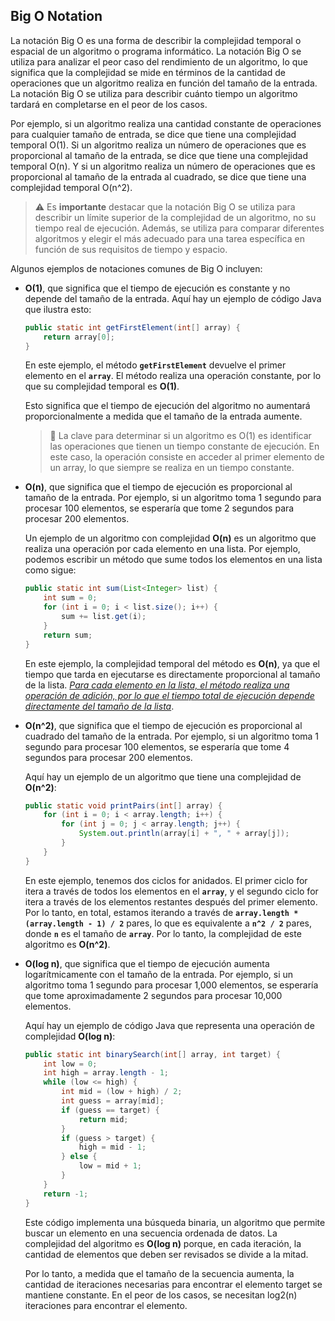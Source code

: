 ## Big O Notation

La notación Big O es una forma de describir la complejidad temporal o espacial de un algoritmo o programa informático. La notación Big O se utiliza para analizar el peor caso del rendimiento de un algoritmo, lo que significa que la complejidad se mide en términos de la cantidad de operaciones que un algoritmo realiza en función del tamaño de la entrada. La notación Big O se utiliza para describir cuánto tiempo un algoritmo tardará en completarse en el peor de los casos.

Por ejemplo, si un algoritmo realiza una cantidad constante de operaciones para cualquier tamaño de entrada, se dice que tiene una complejidad temporal O(1). Si un algoritmo realiza un número de operaciones que es proporcional al tamaño de la entrada, se dice que tiene una complejidad temporal O(n). Y si un algoritmo realiza un número de operaciones que es proporcional al tamaño de la entrada al cuadrado, se dice que tiene una complejidad temporal O(n^2).

> ⚠️ Es **importante** destacar que la notación Big O se utiliza para describir un límite superior de la complejidad de un algoritmo, no su tiempo real de ejecución. Además, se utiliza para comparar diferentes algoritmos y elegir el más adecuado para una tarea específica en función de sus requisitos de tiempo y espacio.

Algunos ejemplos de notaciones comunes de Big O incluyen:

- **O(1)**, que significa que el tiempo de ejecución es constante y no depende del tamaño de la entrada.
    Aquí hay un ejemplo de código Java que ilustra esto:
    
    ```java
    public static int getFirstElement(int[] array) {
        return array[0];
    }
    ```
    En este ejemplo, el método **`getFirstElement`** devuelve el primer elemento en el **`array`**. El método realiza una operación constante, por lo que su complejidad temporal es **O(1)**.

    Esto significa que el tiempo de ejecución del algoritmo no aumentará proporcionalmente a medida que el tamaño de la entrada aumente.

    > 🔑 La clave para determinar si un algoritmo es O(1) es identificar las operaciones que tienen un tiempo constante de ejecución. En este caso, la operación consiste en acceder al primer elemento de un array, lo que siempre se realiza en un tiempo constante.

- **O(n)**, que significa que el tiempo de ejecución es proporcional al tamaño de la entrada. Por ejemplo, si un algoritmo toma 1 segundo para procesar 100 elementos, se esperaría que tome 2 segundos para procesar 200 elementos.

    Un ejemplo de un algoritmo con complejidad **O(n)** es un algoritmo que realiza una operación por cada elemento en una lista. Por ejemplo, podemos escribir un método que sume todos los elementos en una lista como sigue:

    ```java
    public static int sum(List<Integer> list) {
        int sum = 0;
        for (int i = 0; i < list.size(); i++) {
            sum += list.get(i);
        }
        return sum;
    }
    ```
    En este ejemplo, la complejidad temporal del método es **O(n)**, ya que el tiempo que tarda en ejecutarse es directamente proporcional al tamaño de la lista. <ins>_Para cada elemento en la lista, el método realiza una operación de adición, por lo que el tiempo total de ejecución depende directamente del tamaño de la lista_</ins>.

- **O(n^2)**, que significa que el tiempo de ejecución es proporcional al cuadrado del tamaño de la entrada. Por ejemplo, si un algoritmo toma 1 segundo para procesar 100 elementos, se esperaría que tome 4 segundos para procesar 200 elementos.

    Aquí hay un ejemplo de un algoritmo que tiene una complejidad de **O(n^2)**:

    ```java
    public static void printPairs(int[] array) {
        for (int i = 0; i < array.length; i++) {
            for (int j = 0; j < array.length; j++) {
                System.out.println(array[i] + ", " + array[j]);
            }
        }
    }
    ```
    En este ejemplo, tenemos dos ciclos for anidados. El primer ciclo for itera a través de todos los elementos en el **`array`**, y el segundo ciclo for itera a través de los elementos restantes después del primer elemento. Por lo tanto, en total, estamos iterando a través de **`array.length * (array.length - 1) / 2`** pares, lo que es equivalente a **`n^2 / 2`** pares, donde **`n`** es el tamaño de **`array`**. Por lo tanto, la complejidad de este algoritmo es **O(n^2)**.

- **O(log n)**, que significa que el tiempo de ejecución aumenta logarítmicamente con el tamaño de la entrada. Por ejemplo, si un algoritmo toma 1 segundo para procesar 1,000 elementos, se esperaría que tome aproximadamente 2 segundos para procesar 10,000 elementos.

    Aquí hay un ejemplo de código Java que representa una operación de complejidad **O(log n)**:
    
    ```java
    public static int binarySearch(int[] array, int target) {
        int low = 0;
        int high = array.length - 1;
        while (low <= high) {
            int mid = (low + high) / 2;
            int guess = array[mid];
            if (guess == target) {
                return mid;
            }
            if (guess > target) {
                high = mid - 1;
            } else {
                low = mid + 1;
            }
        }
        return -1;
    }
    ```

    Este código implementa una búsqueda binaria, un algoritmo que permite buscar un elemento en una secuencia ordenada de datos. La complejidad del algoritmo es **O(log n)** porque, en cada iteración, la cantidad de elementos que deben ser revisados se divide a la mitad.

    Por lo tanto, a medida que el tamaño de la secuencia aumenta, la cantidad de iteraciones necesarias para encontrar el elemento target se mantiene constante. En el peor de los casos, se necesitan log2(n) iteraciones para encontrar el elemento.